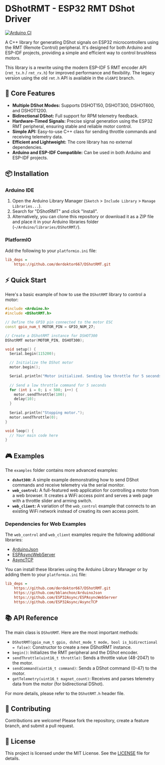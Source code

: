# DShotRMT - ESP32 RMT DShot Driver

[![Arduino CI](https://github.com/derdoktor667/DShotRMT/actions/workflows/ci.yml/badge.svg)](https://github.com/derdoktor667/DShotRMT/actions/workflows/ci.yml)

A C++ library for generating DShot signals on ESP32 microcontrollers using the RMT (Remote Control) peripheral. It's designed for both Arduino and ESP-IDF projects, providing a simple and efficient way to control brushless motors.

This library is a rewrite using the modern ESP-IDF 5 RMT encoder API (`rmt_tx.h` / `rmt_rx.h`) for improved performance and flexibility. The legacy version using the old `rmt.h` API is available in the `oldAPI` branch.

## 🚀 Core Features

- **Multiple DShot Modes:** Supports DSHOT150, DSHOT300, DSHOT600, and DSHOT1200.
- **Bidirectional DShot:** Full support for RPM telemetry feedback.
- **Hardware-Timed Signals:** Precise signal generation using the ESP32 RMT peripheral, ensuring stable and reliable motor control.
- **Simple API:** Easy-to-use C++ class for sending throttle commands and receiving telemetry data.
- **Efficient and Lightweight:** The core library has no external dependencies.
- **Arduino and ESP-IDF Compatible:** Can be used in both Arduino and ESP-IDF projects.

## 📦 Installation

### Arduino IDE

1.  Open the Arduino Library Manager (`Sketch` > `Include Library` > `Manage Libraries...`).
2.  Search for "DShotRMT" and click "Install".
3.  Alternatively, you can clone this repository or download it as a ZIP file and place it in your Arduino libraries folder (`~/Arduino/libraries/DShotRMT/`).

### PlatformIO

Add the following to your `platformio.ini` file:

```ini
lib_deps = 
    https://github.com/derdoktor667/DShotRMT.git
```

## ⚡ Quick Start

Here's a basic example of how to use the `DShotRMT` library to control a motor:

```cpp
#include <Arduino.h>
#include <DShotRMT.h>

// Define the GPIO pin connected to the motor ESC
const gpio_num_t MOTOR_PIN = GPIO_NUM_27;

// Create a DShotRMT instance for DSHOT300
DShotRMT motor(MOTOR_PIN, DSHOT300);

void setup() {
  Serial.begin(115200);

  // Initialize the DShot motor
  motor.begin();

  Serial.println("Motor initialized. Sending low throttle for 5 seconds...");
  
  // Send a low throttle command for 5 seconds
  for (int i = 0; i < 500; i++) {
    motor.sendThrottle(100);
    delay(10);
  }
  
  Serial.println("Stopping motor.");
  motor.sendThrottle(0);
}

void loop() {
  // Your main code here
}
```

## 🎮 Examples

The `examples` folder contains more advanced examples:

- **`dshot300`:** A simple example demonstrating how to send DShot commands and receive telemetry via the serial monitor.
- **`web_control`:** A full-featured web application for controlling a motor from a web browser. It creates a WiFi access point and serves a web page with a throttle slider and arming switch.
- **`web_client`:** A variation of the `web_control` example that connects to an existing WiFi network instead of creating its own access point.

### Dependencies for Web Examples

The `web_control` and `web_client` examples require the following additional libraries:

- [ArduinoJson](https://github.com/bblanchon/ArduinoJson)
- [ESPAsyncWebServer](https://github.com/ESP32Async/ESPAsyncWebServer)
- [AsyncTCP](https://github.com/ESP32Async/AsyncTCP)

You can install these libraries using the Arduino Library Manager or by adding them to your `platformio.ini` file:

```ini
lib_deps = 
    https://github.com/derdoktor667/DShotRMT.git
    https://github.com/bblanchon/ArduinoJson
    https://github.com/ESP32Async/ESPAsyncWebServer
    https://github.com/ESP32Async/AsyncTCP
```

## 📚 API Reference

The main class is `DShotRMT`. Here are the most important methods:

- `DShotRMT(gpio_num_t gpio, dshot_mode_t mode, bool is_bidirectional = false)`: Constructor to create a new DShotRMT instance.
- `begin()`: Initializes the RMT peripheral and the DShot encoder.
- `sendThrottle(uint16_t throttle)`: Sends a throttle value (48-2047) to the motor.
- `sendCommand(uint16_t command)`: Sends a DShot command (0-47) to the motor.
- `getTelemetry(uint16_t magnet_count)`: Receives and parses telemetry data from the motor (for bidirectional DShot).

For more details, please refer to the `DShotRMT.h` header file.

## 🤝 Contributing

Contributions are welcome! Please fork the repository, create a feature branch, and submit a pull request.

## 📄 License

This project is licensed under the MIT License. See the [LICENSE](LICENSE) file for details.